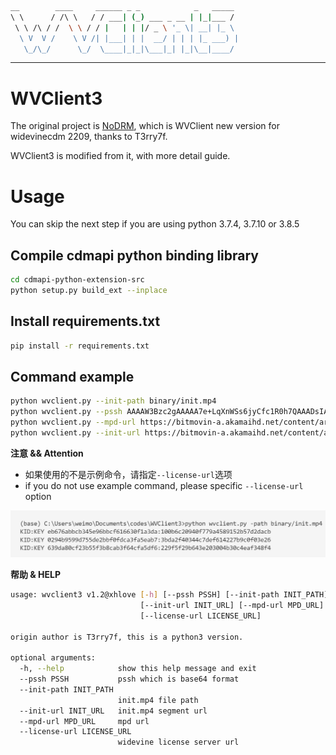 ```bash
__        ____     ______ _ _            _   _____ 
\ \      / /\ \   / / ___| (_) ___ _ __ | |_|___ / 
 \ \ /\ / /  \ \ / / |   | | |/ _ \ '_ \| __| |_ \ 
  \ V  V /    \ V /| |___| | |  __/ | | | |_ ___) |
   \_/\_/      \_/  \____|_|_|\___|_| |_|\__|____/ 
```

---

# WVClient3

The original project is [NoDRM](https://github.com/T3rry7f/NoDRM), which is WVClient new version for widevinecdm 2209, thanks to T3rry7f.

WVClient3 is modified from it, with more detail guide.

# Usage

You can skip the next step if you are using python 3.7.4, 3.7.10 or 3.8.5

## Compile cdmapi python binding library

```bash
cd cdmapi-python-extension-src
python setup.py build_ext --inplace
```

## Install requirements.txt

```bash
pip install -r requirements.txt
```

## Command example

```bash
python wvclient.py --init-path binary/init.mp4
python wvclient.py --pssh AAAAW3Bzc2gAAAAA7e+LqXnWSs6jyCfc1R0h7QAAADsIARIQ62dqu8s0Xpa7z2FmMPGj2hoNd2lkZXZpbmVfdGVzdCIQZmtqM2xqYVNkZmFsa3IzaioCSEQyAA==
python wvclient.py --mpd-url https://bitmovin-a.akamaihd.net/content/art-of-motion_drm/mpds/11331.mpd
python wvclient.py --init-url https://bitmovin-a.akamaihd.net/content/art-of-motion_drm/video/1080_4800000/cenc_dash/init.mp4
```

**注意 && Attention**

- 如果使用的不是示例命令，请指定`--license-url`选项
- if you do not use example command, please specific `--license-url` option

![](/binary/Snipaste_2021-08-02_01-12-25.png)

**帮助 & HELP**
```bash
usage: wvclient3 v1.2@xhlove [-h] [--pssh PSSH] [--init-path INIT_PATH]
                             [--init-url INIT_URL] [--mpd-url MPD_URL]
                             [--license-url LICENSE_URL]

origin author is T3rry7f, this is a python3 version.

optional arguments:
  -h, --help            show this help message and exit
  --pssh PSSH           pssh which is base64 format
  --init-path INIT_PATH
                        init.mp4 file path
  --init-url INIT_URL   init.mp4 segment url
  --mpd-url MPD_URL     mpd url
  --license-url LICENSE_URL
                        widevine license server url
```